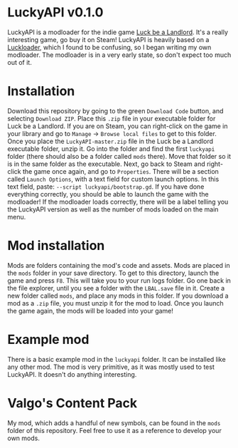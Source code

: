 # LuckyAPI v0.1.0

LuckyAPI is a modloader for the indie game [Luck be a Landlord](https://store.steampowered.com/app/1404850/Luck_be_a_Landlord/). It's a really interesting game, go buy it on Steam!
LuckyAPI is heavily based on a [Luckloader](https://github.com/FeldrinH/Luckloader), which I found to be confusing, so I began writing my own modloader. The modloader is in a very early state, so don't expect too much out of it.

# Installation
Download this repository by going to the green `Download Code` button, and selecting `Download ZIP`. Place this `.zip` file in your executable folder for Luck be a Landlord. If you are on Steam, you can right-click on the game in your library and go to `Manage` -> `Browse local files` to get to this folder. Once you place the `LuckyAPI-master.zip` file in the Luck be a Landlord executable folder, unzip it. Go into the folder and find the first `luckyapi` folder (there should also be a folder called `mods` there). Move that folder so it is in the same folder as the executable. Next, go back to Steam and right-click the game once again, and go to `Properties`. There will be a section called `Launch Options`, with a text field for custom launch options. In this text field, paste: `--script luckyapi/bootstrap.gd`. If you have done everything correctly, you should be able to launch the game with the modloader! If the modloader loads correctly, there will be a label telling you the LuckyAPI version as well as the number of mods loaded on the main menu.

# Mod installation
Mods are folders containing the mod's code and assets. Mods are placed in the `mods` folder in your save directory. To get to this directory, launch the game and press `F8`. This will take you to your run logs folder. Go one back in the file explorer, until you see a folder with the `LBAL.save` file in it. Create a new folder called `mods`, and place any mods in this folder. If you download a mod as a `.zip` file, you must unzip it for the mod to load. Once you launch the game again, the mods will be loaded into your game!

# Example mod
There is a basic example mod in the `luckyapi` folder. It can be installed like any other mod. The mod is very primitive, as it was mostly used to test LuckyAPI. It doesn't do anything interesting.

# Valgo's Content Pack
My mod, which adds a handful of new symbols, can be found in the `mods` folder of this repository. Feel free to use it as a reference to develop your own mods.